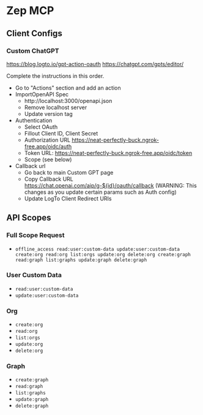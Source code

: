 # Zep MCP

## Client Configs
### Custom ChatGPT
https://blog.logto.io/gpt-action-oauth
https://chatgpt.com/gpts/editor/

Complete the instructions in this order.

- Go to "Actions" section and add an action
- ImportOpenAPI Spec
    - http://localhost:3000/openapi.json
    - Remove localhost server
    - Update version tag
- Authentication
    - Select OAuth
    - Fillout Client ID, Client Secret
    - Authorization URL https://neat-perfectly-buck.ngrok-free.app/oidc/auth
    - Token URL: https://neat-perfectly-buck.ngrok-free.app/oidc/token
    - Scope (see below)
- Callback url
    - Go back to main Custom GPT page
    - Copy Callback URL https://chat.openai.com/aip/g-${id}/oauth/callback (WARNING: This changes as you update certain params such as Auth config)
    - Update LogTo Client Redirect URIs

## API Scopes

### Full Scope Request
- `offline_access read:user:custom-data update:user:custom-data create:org read:org list:orgs update:org delete:org create:graph read:graph list:graphs update:graph delete:graph`

### User Custom Data
- `read:user:custom-data`
- `update:user:custom-data`

### Org
- `create:org`
- `read:org`
- `list:orgs`
- `update:org`
- `delete:org`

### Graph
- `create:graph`
- `read:graph`
- `list:graphs`
- `update:graph`
- `delete:graph`
